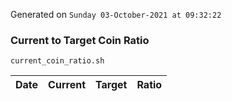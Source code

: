 Generated on `Sunday 03-October-2021 at 09:32:22`

### Current to Target Coin Ratio
`current_coin_ratio.sh`

Date|Current|Target|Ratio
---|---|---|---

